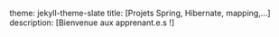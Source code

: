 theme: jekyll-theme-slate
title: [Projets Spring, Hibernate, mapping,...]
description: [Bienvenue aux apprenant.e.s !]
